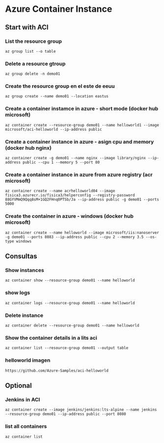 # Azure Container Instance

## Start with ACI

### List the resource group
```
az group list --o table
```

### Delete a resource gtroup
```
az group delete -n demo01
```

### Create the resource group en el este de eeuu
```
az group create --name demo01 --location eastus
```

### Create a container instamce in azure - short mode (docker hub microsoft)
```
az container create --resource-group demo01 --name helloworld1 --image microsoft/aci-helloworld --ip-address public
```

### Create a container instance in azure - asign cpu and memory (docker hub nginx)
```
az container create -g demo01 --name nginx --image library/nginx --ip-address public --cpu 1 --memory 5 --port 80
```

### Create a container instance in azure from azure registry (acr microsoft)
```
az container create --name acrhelloworld04 --image fisica3.azurecr.io/fisica3/helperconfig --registry-password 88GYVMmQ9Qqq8sM+1GQ2FHnq0PTSb/Ja --ip-address public -g demo01 --ports 5000
```

### Create the container in azure - windows (docker hub microsoft)
```
az container create --name helloworld --image microsoft/iis:nanoserver -g demo01 --ports 8083 --ip-address public --cpu 2 --memory 3.5 --os-type windows
```

## Consultas

### Show instances
```
az container show --resource-group demo01 --name helloworld
```

### show logs
```
az container logs --resource-group demo01 --name helloworld
```
### Delete instance
```
az container delete --resource-group demo01 --name helloworld
```
### Show the container details in a lits aci
```
az container list --resource-group demo01 --output table
```

### helloworld imagen
```
https://github.com/Azure-Samples/aci-helloworld
```

## Optional
### Jenkins in ACI
```
az container create --image jenkins/jenkins:lts-alpine --name jenkins --resource-group demo01 --ip-address public --port 8080
```

### list all containers
```
az container list
```


